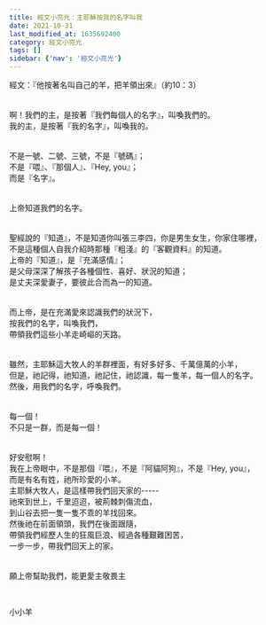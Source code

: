 ```yaml
---
title: 經文小亮光：主耶穌按我的名字叫我
date: 2021-10-31
last_modified_at: 1635692400
category: 經文小亮光
tags: []
sidebar: {'nav': '經文小亮光'}
---
```


<div>經文：『他按著名叫自己的羊，把羊領出來』（約10：3）</div>
<div> </div>
<div> </div>
<div>啊！我們的主，是按著『我們每個人的名字』，叫喚我們的。</div>
<div>我的主，是按著『我的名字』，叫喚我的。</div>
<div> </div>
<div> </div>
<div>不是一號、二號、三號，不是『號碼』；</div>
<div>不是『喂』、『那個人』、『Hey, you』；</div>
<div>而是『名字』。</div>
<div> </div>
<div> </div>
<div>上帝知道我們的名字。</div>
<div> </div>
<div> </div>
<div>聖經說的『知道』，不是知道你叫張三李四，你是男生女生，你家住哪裡，</div>
<div>不是這種個人自我介紹時那種『粗淺』的『客觀資料』的知道。</div>
<div>上帝的『知道』，是『充滿感情』；</div>
<div>是父母深深了解孩子各種個性、喜好、狀況的知道；</div>
<div>是丈夫深愛妻子，要彼此合而為一的知道。</div>
<div> </div>
<div> </div>
<div>而上帝，是在充滿愛來認識我們的狀況下，</div>
<div>按我們的名字，叫喚我們，</div>
<div>帶領我們這些小羊走崎嶇的天路。</div>
<div> </div>
<div> </div>
<div>雖然，主耶穌這大牧人的羊群裡面，有好多好多、千萬億萬的小羊，</div>
<div>但是，祂記得，祂知道，祂記住，祂認識，每一隻羊，每一個人的名字。</div>
<div>然後，用我們的名字，呼喚我們。</div>
<div> </div>
<div> </div>
<div>每一個！</div>
<div>不只是一群，而是每一個！</div>
<div> </div>
<div> </div>
<div>好安慰啊！</div>
<div>我在上帝眼中，不是那個『喂』，不是『阿貓阿狗』，不是『Hey, you』，</div>
<div>而是有名有姓，祂所珍愛的小羊。</div>
<div>主耶穌大牧人，是這樣帶我們回天家的-----</div>
<div>祂來到世上，千里迢迢，被荊棘刺傷流血，</div>
<div>到山谷去把一隻一隻不乖的羊找回來。</div>
<div>然後祂在前面領頭，我們在後面跟隨，</div>
<div>帶領我們經歷人生的狂風巨浪、經過各種艱難困苦，</div>
<div>一步一步，帶我們回天上的家。</div>
<div> </div>
<div> </div>
<div>願上帝幫助我們，能更愛主敬畏主</div>
<p> </p>
<p>小小羊</p>
<p> </p>
<p> </p>

